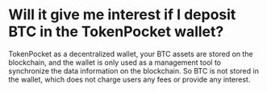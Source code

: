 # Will it give me interest if I deposit BTC in the TokenPocket wallet?

TokenPocket as a decentralized wallet, your BTC assets are stored on the blockchain, and the wallet is only used as a management tool to synchronize the data information on the blockchain. So BTC is not stored in the wallet, which does not charge users any fees or provide any interest.
